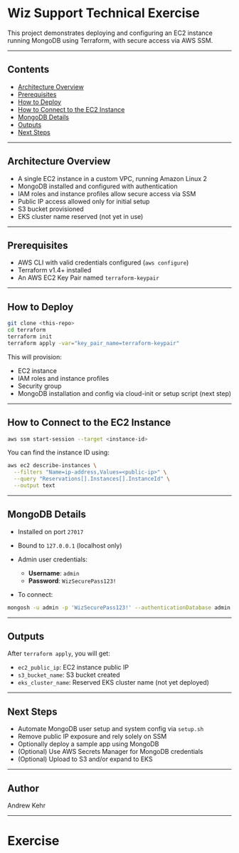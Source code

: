 # Wiz Support Technical Exercise

This project demonstrates deploying and configuring an EC2 instance running MongoDB using Terraform, with secure access via AWS SSM.

---

## Contents

* [Architecture Overview](#architecture-overview)
* [Prerequisites](#prerequisites)
* [How to Deploy](#how-to-deploy)
* [How to Connect to the EC2 Instance](#how-to-connect-to-the-ec2-instance)
* [MongoDB Details](#mongodb-details)
* [Outputs](#outputs)
* [Next Steps](#next-steps)

---

## Architecture Overview

* A single EC2 instance in a custom VPC, running Amazon Linux 2
* MongoDB installed and configured with authentication
* IAM roles and instance profiles allow secure access via SSM
* Public IP access allowed only for initial setup
* S3 bucket provisioned
* EKS cluster name reserved (not yet in use)

---

## Prerequisites

* AWS CLI with valid credentials configured (`aws configure`)
* Terraform v1.4+ installed
* An AWS EC2 Key Pair named `terraform-keypair`

---

## How to Deploy

```bash
git clone <this-repo>
cd terraform
terraform init
terraform apply -var="key_pair_name=terraform-keypair"
```

This will provision:

* EC2 instance
* IAM roles and instance profiles
* Security group
* MongoDB installation and config via cloud-init or setup script (next step)

---

## How to Connect to the EC2 Instance

```bash
aws ssm start-session --target <instance-id>
```

You can find the instance ID using:

```bash
aws ec2 describe-instances \
  --filters "Name=ip-address,Values=<public-ip>" \
  --query "Reservations[].Instances[].InstanceId" \
  --output text
```

---

## MongoDB Details

* Installed on port `27017`
* Bound to `127.0.0.1` (localhost only)
* Admin user credentials:

  * **Username**: `admin`
  * **Password**: `WizSecurePass123!`
* To connect:

```bash
mongosh -u admin -p 'WizSecurePass123!' --authenticationDatabase admin
```

---

## Outputs

After `terraform apply`, you will get:

* `ec2_public_ip`: EC2 instance public IP
* `s3_bucket_name`: S3 bucket created
* `eks_cluster_name`: Reserved EKS cluster name (not yet deployed)

---

## Next Steps

* Automate MongoDB user setup and system config via `setup.sh`
* Remove public IP exposure and rely solely on SSM
* Optionally deploy a sample app using MongoDB
* (Optional) Use AWS Secrets Manager for MongoDB credentials
* (Optional) Upload to S3 and/or expand to EKS

---

## Author

Andrew Kehr

---
# Exercise
